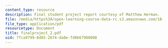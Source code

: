 ```yaml
---
content_type: resource
description: Final student project report courtesy of Matthew Herman.
file: /media/https%3A/open-learning-course-data-rc.s3.amazonaws.com/18-06ci-linear-algebra-communications-intensive-spring-2004/7fca97998d852674da8efd8667900088_finalproject_2.pdf
file_type: application/pdf
resourcetype: Document
title: finalproject_2.pdf
uid: 7fca9799-8d85-2674-da8e-fd8667900088
---
```

